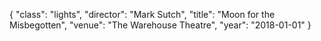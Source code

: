 {
  "class": "lights",
  "director": "Mark Sutch",
  "title": "Moon for the Misbegotten",
  "venue": "The Warehouse Theatre",
  "year": "2018-01-01"
}